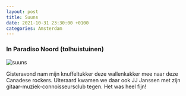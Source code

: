 ```yaml
---
layout: post
title: Suuns
date: 2021-10-31 23:30:00 +0100
categories: Amsterdam
---
```


### In Paradiso Noord (tolhuistuinen)
![suuns](https://prisse.net/suuns.jpg)  

Gisteravond nam mijn knuffeltukker deze wallenkakker mee naar deze Canadese rockers. Uiteraard kwamen we daar ook JJ Janssen met zijn gitaar-muziek-connoisseursclub tegen. Het was heel fijn! 
